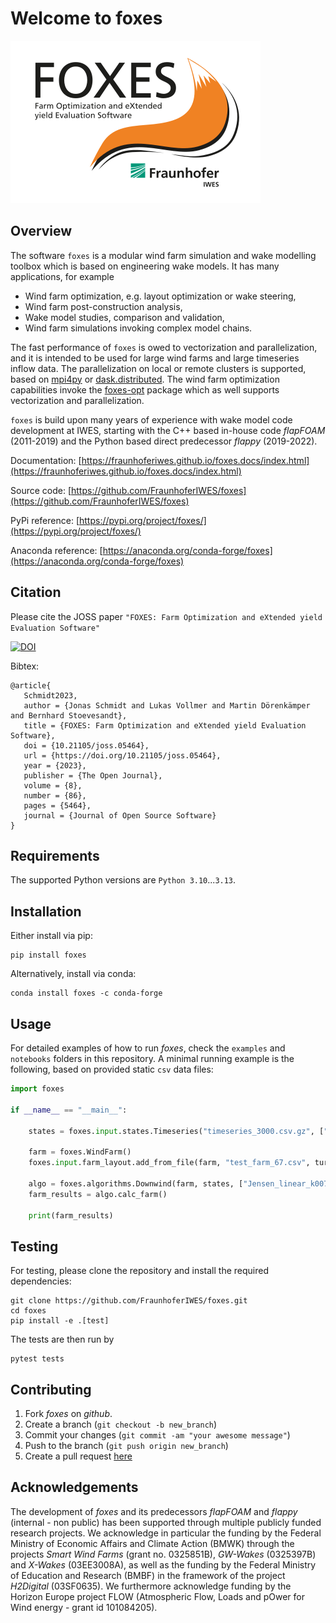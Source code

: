 # Welcome to foxes

![FOXES Logo](Logo_FOXES.svg)

## Overview

The software `foxes` is a modular wind farm simulation and wake modelling toolbox which is based on engineering wake models. It has many applications, for example

- Wind farm optimization, e.g. layout optimization or wake steering,
- Wind farm post-construction analysis,
- Wake model studies, comparison and validation,
- Wind farm simulations invoking complex model chains.

The fast performance of `foxes` is owed to vectorization and parallelization,
and it is intended to be used for large wind farms and large timeseries inflow data.
The parallelization on local or remote clusters is supported, based on 
[mpi4py](https://mpi4py.readthedocs.io/en/stable/) or
[dask.distributed](https://distributed.dask.org/en/stable/).
The wind farm
optimization capabilities invoke the [foxes-opt](https://github.com/FraunhoferIWES/foxes-opt) package which
as well supports vectorization and parallelization.

`foxes` is build upon many years of experience with wake model code development at IWES, starting with the C++ based in-house code _flapFOAM_ (2011-2019) and the Python based direct predecessor _flappy_ (2019-2022).

Documentation: [https://fraunhoferiwes.github.io/foxes.docs/index.html](https://fraunhoferiwes.github.io/foxes.docs/index.html)

Source code: [https://github.com/FraunhoferIWES/foxes](https://github.com/FraunhoferIWES/foxes)

PyPi reference: [https://pypi.org/project/foxes/](https://pypi.org/project/foxes/)

Anaconda reference: [https://anaconda.org/conda-forge/foxes](https://anaconda.org/conda-forge/foxes)

## Citation

Please cite the JOSS paper `"FOXES: Farm Optimization and eXtended yield
Evaluation Software"` 

 [![DOI](https://joss.theoj.org/papers/10.21105/joss.05464/status.svg)](https://doi.org/10.21105/joss.05464)

 Bibtex:
 ```
@article{
    Schmidt2023, 
    author = {Jonas Schmidt and Lukas Vollmer and Martin Dörenkämper and Bernhard Stoevesandt}, 
    title = {FOXES: Farm Optimization and eXtended yield Evaluation Software}, 
    doi = {10.21105/joss.05464}, 
    url = {https://doi.org/10.21105/joss.05464}, 
    year = {2023}, 
    publisher = {The Open Journal}, 
    volume = {8}, 
    number = {86}, 
    pages = {5464}, 
    journal = {Journal of Open Source Software} 
}
 ```

## Requirements

The supported Python versions are `Python 3.10`...`3.13`.

## Installation

Either install via pip:

```console
pip install foxes
```

Alternatively, install via conda:

```console
conda install foxes -c conda-forge
```

## Usage

For detailed examples of how to run _foxes_, check the `examples` and `notebooks` folders in this repository. A minimal running example is the following, based on provided static `csv` data files:

```python
import foxes

if __name__ == "__main__":

    states = foxes.input.states.Timeseries("timeseries_3000.csv.gz", ["WS", "WD","TI","RHO"])

    farm = foxes.WindFarm()
    foxes.input.farm_layout.add_from_file(farm, "test_farm_67.csv", turbine_models=["NREL5MW"])

    algo = foxes.algorithms.Downwind(farm, states, ["Jensen_linear_k007"])
    farm_results = algo.calc_farm()

    print(farm_results)
```

## Testing

For testing, please clone the repository and install the required dependencies:
```console
git clone https://github.com/FraunhoferIWES/foxes.git
cd foxes
pip install -e .[test]
```

The tests are then run by
```console
pytest tests
```

## Contributing

1. Fork _foxes_ on _github_.
2. Create a branch (`git checkout -b new_branch`)
3. Commit your changes (`git commit -am "your awesome message"`)
4. Push to the branch (`git push origin new_branch`)
5. Create a pull request [here](https://github.com/FraunhoferIWES/foxes/pulls)

## Acknowledgements

The development of _foxes_ and its predecessors _flapFOAM_ and _flappy_ (internal - non public) has been supported through multiple publicly funded research projects. We acknowledge in particular the funding by the Federal Ministry of Economic Affairs and Climate Action (BMWK) through the projects _Smart Wind Farms_ (grant no. 0325851B), _GW-Wakes_ (0325397B) and _X-Wakes_ (03EE3008A), as well as the funding by the Federal Ministry of Education and Research (BMBF) in the framework of the project _H2Digital_ (03SF0635). We furthermore acknowledge funding by the Horizon Europe project FLOW (Atmospheric Flow, Loads and pOwer 
for Wind energy - grant id 101084205).
